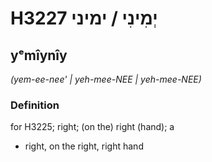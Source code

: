 # H3227 יְמִינִי / ימיני

## yᵉmîynîy

_(yem-ee-nee' | yeh-mee-NEE | yeh-mee-NEE)_

### Definition

for H3225; right; (on the) right (hand); a

- right, on the right, right hand
